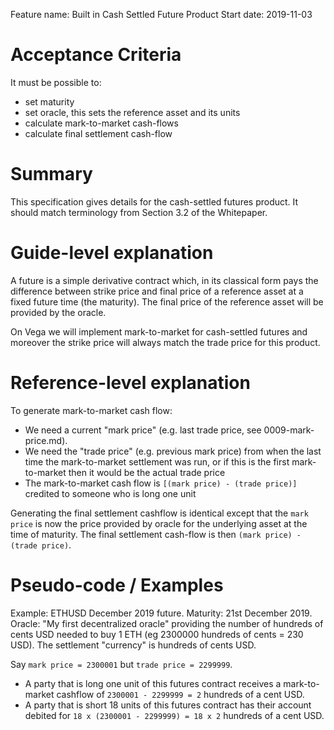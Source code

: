 Feature name: Built in Cash Settled Future Product
Start date: 2019-11-03


# Acceptance Criteria
It must be possible to:
- set maturity
- set oracle, this sets the reference asset and its units 
- calculate mark-to-market cash-flows
- calculate final settlement cash-flow

# Summary
This specification gives details for the cash-settled futures product. It should match terminology from Section 3.2 of the Whitepaper. 

# Guide-level explanation
A future is a simple derivative contract which, in its classical form pays the difference between strike price and final price of a reference asset at a fixed future time (the maturity). The final price of the reference asset will be provided by the oracle. 

On Vega we will implement mark-to-market for cash-settled futures and moreover the strike price
will always match the trade price for this product. 

# Reference-level explanation
To generate mark-to-market cash flow: 
- We need a current "mark price" (e.g. last trade price,  see 0009-mark-price.md). 
- We need the "trade price" (e.g. previous mark price) from when the last time the mark-to-market settlement was run, or if this is the first mark-to-market then it would be the actual trade price
- The mark-to-market cash flow is `[(mark price) - (trade price)]` credited to someone who is long one unit 

Generating the final settlement cashflow is identical except that the `mark price` is now the price provided by oracle for the underlying asset at the time of maturity. The final settlement cash-flow is then `(mark price) - (trade price)`.

# Pseudo-code / Examples
Example: ETHUSD December 2019 future. 
Maturity: 21st December 2019.
Oracle: "My first decentralized oracle" providing the number of hundreds of cents USD needed to buy 1 ETH (eg 2300000 hundreds of cents = 230 USD). The settlement "currency" is hundreds of cents USD.

Say `mark price = 2300001` but `trade price = 2299999`. 
- A party that is long one unit of this futures contract receives a mark-to-market cashflow of  `2300001 - 2299999 = 2` hundreds of a cent USD. 
- A party that is short 18 units of this futures contract has their account debited for `18 x (2300001 - 2299999) = 18 x 2` hundreds of a cent USD. 

